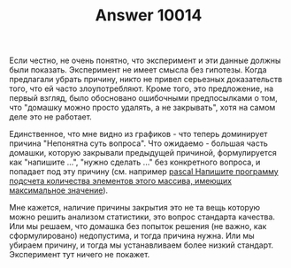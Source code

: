 ﻿---
title: "Answer 10014"
se.owner.user_id: 240512
se.owner.display_name: "MSDN.WhiteKnight"
se.owner.link: "https://ru.meta.stackoverflow.com/users/240512/msdn-whiteknight"
se.answer_id: 10014
se.question_id: 10013
se.post_type: answer
se.is_accepted: False
---
<p>Если честно, не очень понятно, что эксперимент и эти данные должны были показать. Эксперимент не имеет смысла без гипотезы. Когда предлагали убрать причину, никто не привел серьезных доказательств того, что ей часто злоупотребляют. Кроме того, это предложение, на первый взгляд, было обосновано ошибочными предпосылками о том, что "домашку можно просто удалять, а не закрывать", хотя на самом деле это не работает. </p>

<p>Единственное, что мне видно из графиков - что теперь доминирует причина "Непонятна суть вопроса". Что ожидаемо - большая часть домашки, которую закрывали предыдущей причиной, формулируется как "напишите ...", "нужно сделать ..." без конкретного вопроса, и попадает под эту причину (см. например <a href="https://ru.stackoverflow.com/questions/1068957/">pascal Напишите программу подсчета количества элементов этого массива, имеющих максимальное значение</a>). </p>

<p>Мне кажется, наличие причины закрытия это не та вещь которую можно решить анализом статистики, это вопрос стандарта качества. Или мы решаем, что домашка без попыток решения (не важно, как сформулировано) недопустима, и тогда причина нужна. Или мы убираем причину, и тогда мы устанавливаем более низкий стандарт. Эксперимент тут ничего не покажет.</p>
